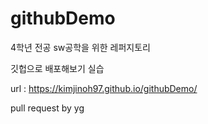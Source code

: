 # githubDemo
4학년 전공 sw공학을 위한 레퍼지토리

깃헙으로 배포해보기 실습

url : https://kimjinoh97.github.io/githubDemo/

pull request by yg
